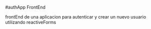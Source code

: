 #authApp FrontEnd

frontEnd de una aplicacion para autenticar y crear un nuevo usuario utilizando reactiveForms 


